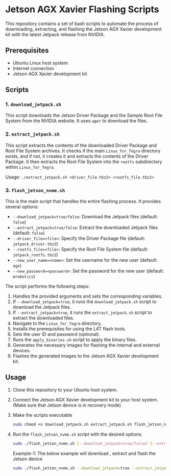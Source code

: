 # Jetson AGX Xavier Flashing Scripts

This repository contains a set of bash scripts to automate the process of downloading, extracting, and flashing the Jetson AGX Xavier development kit with the latest Jetpack release from NVIDIA.

## Prerequisites

- Ubuntu Linux host system
- Internet connection
- Jetson AGX Xavier development kit

## Scripts

### 1. `download_jetpack.sh`

This script downloads the Jetson Driver Package and the Sample Root File System from the NVIDIA website. It uses `wget` to download the files.

### 2. `extract_jetpack.sh`

This script extracts the contents of the downloaded Driver Package and Root File System archives. It checks if the main `Linux_for_Tegra` directory exists, and if not, it creates it and extracts the contents of the Driver Package. It then extracts the Root File System into the `rootfs` subdirectory within `Linux_for_Tegra`.

Usage: `./extract_jetpack.sh <driver_file.tbz2> <rootfs_file.tbz2>`

### 3. `flash_jetson_nvme.sh`

This is the main script that handles the entire flashing process. It provides several options:

- `--download_jetpack=true/false`: Download the Jetpack files (default: `false`)
- `--extract_jetpack=true/false`: Extract the downloaded Jetpack files (default: `false`)
- `--driver_file=<file>`: Specify the Driver Package file (default: `jetpack_driver.tbz2`)
- `--rootfs_file=<file>`: Specify the Root File System file (default: `jetpack_rootfs.tbz2`)
- `--new_user_name=<name>`: Set the username for the new user (default: `agx`)
- `--new_password=<password>`: Set the password for the new user (default: `mrobotics`)

The script performs the following steps:

1. Handles the provided arguments and sets the corresponding variables.
2. If `--download_jetpack=true`, it runs the `download_jetpack.sh` script to download the Jetpack files.
3. If `--extract_jetpack=true`, it runs the `extract_jetpack.sh` script to extract the downloaded files.
4. Navigate to the `Linux_for_Tegra` directory.
5. Installs the prerequisites for using the L4T flash tools.
6. Sets the user ID and password (optional).
7. Runs the `apply_binaries.sh` script to apply the binary files.
8. Generates the necessary images for flashing the internal and external devices.
9. Flashes the generated images to the Jetson AGX Xavier development kit.

## Usage

1. Clone this repository to your Ubuntu host system.
2. Connect the Jetson AGX Xavier development kit to your host system. (Make sure that Jetson device is in recovery mode)
3. Make the scripts executable
   ```bash
   sudo chmod +x download_jetpack.sh extract_jetpack.sh flash_jetson_nvme.sh
   ```
4. Run the `flash_jetson_nvme.sh` script with the desired options:

   ```bash
   sudo ./flash_jetson_nvme.sh [--download_jetpack=true/false] [--extract_jetpack=true/false] [--driver_file=<file>] [--rootfs_file=<file>] [--new_user_name=<name>] [--new_password=<password>]
   ```

   Example-1: The below example will download , extract and flash the Jetson device 
   ```bash
   sudo ./flash_jetson_nvme.sh --download_jetpack=true --extract_jetpack=true
   ```